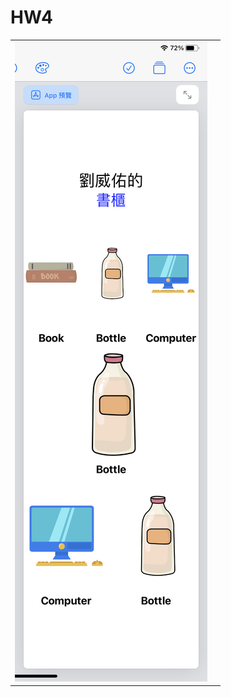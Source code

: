 <h1>HW4</h1>
<table>
  <tr>
    <td>
      <img src="https://raw.githubusercontent.com/didi816l/yzu-1101422-swift/main/IMG_0369.jpg">
    </td>
    <td> 
      
```swift


  ```
  </tr>
</table>
